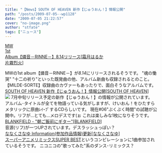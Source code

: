 ```yaml
---
title: "【News】SOUTH OF HEAVEN 新作【じゅうおん！】情報公開"
path: "/posts/2009-07-05--wp1128"
date: "2009-07-05 21:22:57"
cover: "no-image.png"
author: "stfate"
tags: ["ニュース"]
---
```


<style type="text/css">
<!--
p {white-space: pre-wrap};
-->
</style>

<a  href="http://www.getchu.com/soft.phtml?id=661078" target="_blank">MW 1st Album【燐音－RINNE－】8.14リリース</a><span >[<a href="http://shimotsukin.com/" target="_blank">霜月はるか</a> <a href="http://www.rekka.jp/" target="_blank">片霧烈火</a>]</span>
<div >MWの1st album【燐音－RINNE－】が<em>8.14</em>にリリースされるそうです。
"魂の慟哭" "十二の祈り"といった既発曲の他、アルバム新曲も収録されるとのこと。
【MILDE-SORTE】収録曲のカヴァーもあったりで、面白そうなアルバムです。</div>
<a  href="http://s-o-h.jp/" target="_blank">SOUTH OF HEAVEN 新作【じゅうおん！】情報公開</a><span >[<a href="http://s-o-h.jp/" target="_blank">SOUTH OF HEAVEN</a>]</span>
<div ><a href="http://s-o-h.jp/" target="_blank"><img src="http://s-o-h.jp/images/bn_jyuon_01.jpg"></a>
7月中旬リリース予定の新作【じゅうおん！】の情報が公開されています。
アルバム･タイトルが全てを物語っている気がしますが、けいおん！をひたすらメタリックに原曲ﾚｲｰﾌﾟするCDらしいです。
現在#06"ぶくぶく時間"の試聴が公開中。リフが…とても…メロデスです(ぉ
これは楽しみな1枚になりそうです。</div>
<a  href="http://blankfield.but.jp/" target="_blank">BLANKFIELD - "朝ご飯前にギター"</a><span >[<a href="http://blankfield.but.jp/" target="_blank">BLANKFIELD</a>]</span>
<div >音源(リフ)が一つUPされています。デスラッシュっぽい？</div>
<a  href="http://7kusa-nayu.net/" target="_blank">ななくさなゆ Information(参加作品情報)更新</a><span >[<a href="http://7kusa-nayu.net/" target="_blank">ななくさなゆ</a>]</span>
<div ><a href="http://www.amazon.co.jp/%E3%82%B9%E3%83%BC%E3%83%91%E3%83%BC%E2%98%85%E3%82%A2%E3%83%8B%E3%83%A1%E2%98%86%E3%83%AA%E3%83%9F%E3%83%83%E3%82%AF%E3%82%B9-%E3%82%B9%E3%83%BC%E3%83%91%E3%83%BC%E3%83%BB%E3%83%99%E3%82%B9%E3%83%88-2CD-1DVD-%E3%82%AA%E3%83%A0%E3%83%8B%E3%83%90%E3%82%B9/dp/B002ANTB8M" target="_blank">スーパーアニメリミックスSUPER BEST</a>というコンピレーションに1曲参加されているそうです。
ニコニコの"歌ってみた"系のダンス･リミックス？</div>
